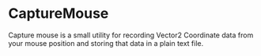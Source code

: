 # CaptureMouse
Capture mouse is a small utility for recording Vector2 Coordinate data from your mouse position and storing that data in a plain text file. 
